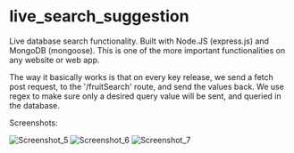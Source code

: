 # live_search_suggestion
Live database search functionality. Built with Node.JS (express.js) and MongoDB (mongoose).
This is one of the more important functionalities on any website or web app.

The way it basically works is that on every key release, we send a fetch post request, to the '/fruitSearch' route, and send the values back.
We use regex to make sure only a desired query value will be sent, and queried in the database.

Screenshots:

![Screenshot_5](https://user-images.githubusercontent.com/73792907/136117033-4f7f63e2-1f16-4647-9846-0c9f29edd98b.png)
![Screenshot_6](https://user-images.githubusercontent.com/73792907/136117034-7e3eebac-2462-4cbb-91ac-d5e0152db50e.png)
![Screenshot_7](https://user-images.githubusercontent.com/73792907/136117035-916d28ae-0557-4d9e-bae3-986fe50353ba.png)

